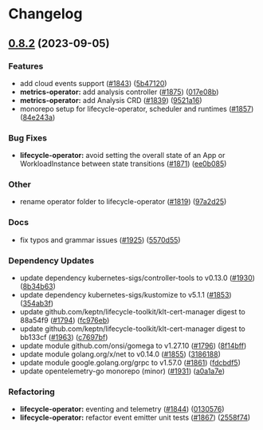 # Changelog

## [0.8.2](https://github.com/mowies/lifecycle-controller/compare/lifecycle-operator-v0.8.1...lifecycle-operator-v0.8.2) (2023-09-05)


### Features

* add cloud events support ([#1843](https://github.com/mowies/lifecycle-controller/issues/1843)) ([5b47120](https://github.com/mowies/lifecycle-controller/commit/5b471203e412a919903876212ac45c04f180e482))
* **metrics-operator:** add analysis controller ([#1875](https://github.com/mowies/lifecycle-controller/issues/1875)) ([017e08b](https://github.com/mowies/lifecycle-controller/commit/017e08b0a65679ca417e363f2223b7f4fef3bc55))
* **metrics-operator:** add Analysis CRD ([#1839](https://github.com/mowies/lifecycle-controller/issues/1839)) ([9521a16](https://github.com/mowies/lifecycle-controller/commit/9521a16ce4946d3169993780f2d2a4f3a75d0445))
* monorepo setup for lifecycle-operator, scheduler and runtimes ([#1857](https://github.com/mowies/lifecycle-controller/issues/1857)) ([84e243a](https://github.com/mowies/lifecycle-controller/commit/84e243a213ffba86eddd51ccc4bf4dbd61140069))


### Bug Fixes

* **lifecycle-operator:** avoid setting the overall state of an App or WorkloadInstance between state transitions ([#1871](https://github.com/mowies/lifecycle-controller/issues/1871)) ([ee0b085](https://github.com/mowies/lifecycle-controller/commit/ee0b085b05b2b9781457eba34d5d1050b3c7a604))


### Other

* rename operator folder to lifecycle-operator ([#1819](https://github.com/mowies/lifecycle-controller/issues/1819)) ([97a2d25](https://github.com/mowies/lifecycle-controller/commit/97a2d25919c0a02165dd0dc6c7c82d57ad200139))


### Docs

* fix typos and grammar issues ([#1925](https://github.com/mowies/lifecycle-controller/issues/1925)) ([5570d55](https://github.com/mowies/lifecycle-controller/commit/5570d555bfc4bbdcbfc66b2725d5352090e5b937))


### Dependency Updates

* update dependency kubernetes-sigs/controller-tools to v0.13.0 ([#1930](https://github.com/mowies/lifecycle-controller/issues/1930)) ([8b34b63](https://github.com/mowies/lifecycle-controller/commit/8b34b63404d0339633ef41ff1cf2005deae8d2b7))
* update dependency kubernetes-sigs/kustomize to v5.1.1 ([#1853](https://github.com/mowies/lifecycle-controller/issues/1853)) ([354ab3f](https://github.com/mowies/lifecycle-controller/commit/354ab3f980c2569e17a0354ece417df40317d120))
* update github.com/keptn/lifecycle-toolkit/klt-cert-manager digest to 88a54f9 ([#1794](https://github.com/mowies/lifecycle-controller/issues/1794)) ([fc976eb](https://github.com/mowies/lifecycle-controller/commit/fc976eb07ed9a5e49ed7d4ab1dbf187cee583e64))
* update github.com/keptn/lifecycle-toolkit/klt-cert-manager digest to bb133cf ([#1963](https://github.com/mowies/lifecycle-controller/issues/1963)) ([c7697bf](https://github.com/mowies/lifecycle-controller/commit/c7697bf54d5fe18b7c62c5b11801c6c83079b0a3))
* update module github.com/onsi/gomega to v1.27.10 ([#1796](https://github.com/mowies/lifecycle-controller/issues/1796)) ([8f14bff](https://github.com/mowies/lifecycle-controller/commit/8f14bffe27485a36e0b05b770a01e357402d92f7))
* update module golang.org/x/net to v0.14.0 ([#1855](https://github.com/mowies/lifecycle-controller/issues/1855)) ([3186188](https://github.com/mowies/lifecycle-controller/commit/31861889bf7b227f489b941ac4a52db86551fcc2))
* update module google.golang.org/grpc to v1.57.0 ([#1861](https://github.com/mowies/lifecycle-controller/issues/1861)) ([fdcbdf5](https://github.com/mowies/lifecycle-controller/commit/fdcbdf50365dfd69d16c679c6814e89570a8a0e2))
* update opentelemetry-go monorepo (minor) ([#1931](https://github.com/mowies/lifecycle-controller/issues/1931)) ([a0a1a7e](https://github.com/mowies/lifecycle-controller/commit/a0a1a7e97906ab56ed85da7ab9b6d1e13c902397))


### Refactoring

* **lifecycle-operator:** eventing and telemetry ([#1844](https://github.com/mowies/lifecycle-controller/issues/1844)) ([0130576](https://github.com/mowies/lifecycle-controller/commit/0130576a17a78453019c150af849c06553d799a6))
* **lifecycle-operator:** refactor event emitter unit tests ([#1867](https://github.com/mowies/lifecycle-controller/issues/1867)) ([2558f74](https://github.com/mowies/lifecycle-controller/commit/2558f742031e4d38a8006ce9894f41bddac7cd3f))
